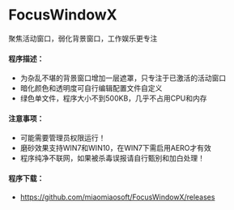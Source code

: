 # FocusWindowX
聚焦活动窗口，弱化背景窗口，工作娱乐更专注

#### 程序描述：
- 为杂乱不堪的背景窗口增加一层遮罩，只专注于已激活的活动窗口
- 暗化颜色和透明度可自行编辑配置文件自定义
- 绿色单文件，程序大小不到500KB，几乎不占用CPU和内存

#### 注意事项：
- 可能需要管理员权限运行！
- 磨砂效果支持WIN7和WIN10，在WIN7下需启用AERO才有效
- 程序纯净不联网，如果被杀毒误报请自行甄别和加白处理！

#### 程序下载：
- https://github.com/miaomiaosoft/FocusWindowX/releases
